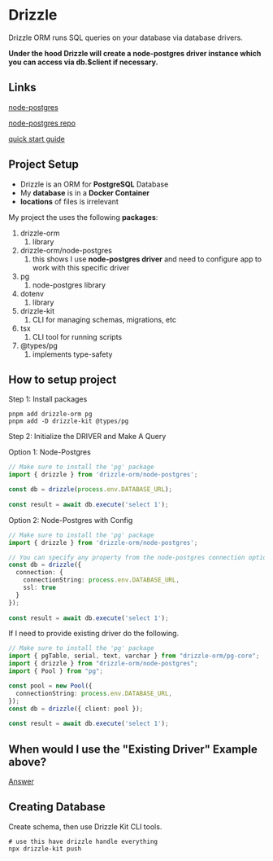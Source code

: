 # Drizzle

Drizzle ORM runs SQL queries on your database via database drivers.

**Under the hood Drizzle will create a node-postgres driver instance which you can access via db.$client if necessary.**

## Links
[node-postgres](https://node-postgres.com/)

[node-postgres repo](https://github.com/brianc/node-postgres)

[quick start guide](https://orm.drizzle.team/docs/get-started/postgresql-new)



## Project Setup

- Drizzle is an ORM for  **PostgreSQL** Database
- My **database** is in a **Docker Container**
- **locations** of files is irrelevant

My project the uses the following **packages**:
1. drizzle-orm
   1. library
2. drizzle-orm/node-postgres
   1. this shows I use **node-postgres driver** and need to configure app to work with this  specific driver
3. pg
   1. node-postgres library
4. dotenv
   1. library 
5. drizzle-kit
   1. CLI for managing schemas, migrations, etc
6. tsx
   1. CLI  tool for running scripts
7. @types/pg
   1. implements type-safety


## How to setup project

Step 1: Install packages

```shell
pnpm add drizzle-orm pg
pnpm add -D drizzle-kit @types/pg
```

Step 2: Initialize the DRIVER and Make A Query

Option 1: Node-Postgres
```ts
// Make sure to install the 'pg' package 
import { drizzle } from 'drizzle-orm/node-postgres';

const db = drizzle(process.env.DATABASE_URL);
 
const result = await db.execute('select 1');

```

Option  2: Node-Postgres with Config
```ts
// Make sure to install the 'pg' package 
import { drizzle } from 'drizzle-orm/node-postgres';

// You can specify any property from the node-postgres connection options
const db = drizzle({ 
  connection: { 
    connectionString: process.env.DATABASE_URL,
    ssl: true
  }
});
 
const result = await db.execute('select 1');

```

If I need to provide existing driver do the following.
```ts
// Make sure to install the 'pg' package 
import { pgTable, serial, text, varchar } from "drizzle-orm/pg-core";
import { drizzle } from "drizzle-orm/node-postgres";
import { Pool } from "pg";

const pool = new Pool({
  connectionString: process.env.DATABASE_URL,
});
const db = drizzle({ client: pool });
 
const result = await db.execute('select 1');

```

## When would I use the "Existing Driver" Example above?

[Answer](AI-Answer.md)

##  Creating Database

Create schema, then use Drizzle Kit CLI tools.

```shell
# use this have drizzle handle everything
npx drizzle-kit push
```